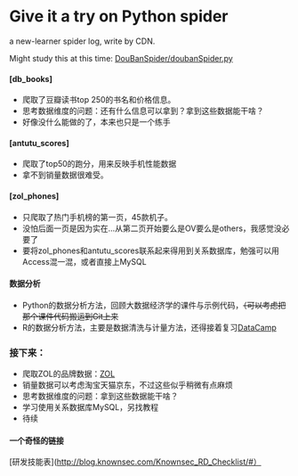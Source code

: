 # Give it a try on Python spider
a new-learner spider log, write by CDN.

Might study this at this time: [DouBanSpider/doubanSpider.py](https://github.com/lanbing510/DouBanSpider/blob/master/doubanSpider.py)

#### [db_books]
- 爬取了豆瓣读书top 250的书名和价格信息。
- 思考数据维度的问题：还有什么信息可以拿到？拿到这些数据能干啥？
- 好像没什么能做的了，本来也只是一个练手

#### [antutu_scores]
- 爬取了top50的跑分，用来反映手机性能数据
- 拿不到销量数据很难受。

#### [zol_phones] 
- 只爬取了热门手机榜的第一页，45款机子。
- 没怕后面一页是因为实在...从第二页开始要么是OV要么是others，我感觉没必要了
- 要将zol_phones和antutu_scores联系起来得用到关系数据库，勉强可以用Access混一混，或者直接上MySQL

#### 数据分析
- Python的数据分析方法，回顾大数据经济学的课件与示例代码，~~（可以考虑把那个课件代码搬运到Git上来~~
- R的数据分析方法，主要是数据清洗与计量方法，还得接着复习[DataCamp](https://www.datacamp.com/)

### 接下来：
- 爬取ZOL的品牌数据：[ZOL](http://top.zol.com.cn/compositor/cell_phone.html)
- 销量数据可以考虑淘宝天猫京东，不过这些似乎稍微有点麻烦
- 思考数据维度的问题：拿到这些数据能干啥？
- 学习使用关系数据库MySQL，另找教程
- 待续

#### 一个奇怪的链接
[研发技能表](http://blog.knownsec.com/Knownsec_RD_Checklist/#）

